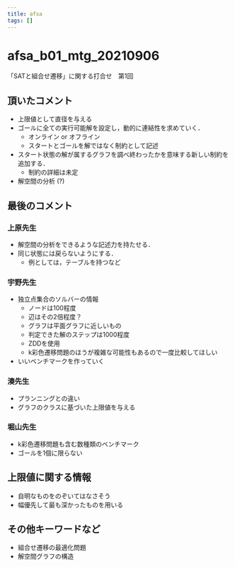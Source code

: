 ```yaml
---
title: afsa
tags: []
---
```


# afsa_b01_mtg_20210906
「SATと組合せ遷移」に関する打合せ　第1回

## 頂いたコメント
* 上限値として直径を与える
* ゴールに全ての実行可能解を設定し，動的に連結性を求めていく．
    * オンライン or オフライン
    * スタートとゴールを解ではなく制約として記述
* スタート状態の解が属するグラフを調べ終わったかを意味する新しい制約を追加する．
    * 制約の詳細は未定
* 解空間の分析 (?)

## 最後のコメント
### 上原先生
* 解空間の分析をできるような記述力を持たせる．
* 同じ状態には戻らないようにする．
    * 例としては，テーブルを持つなど

### 宇野先生
* 独立点集合のソルバーの情報
    * ノードは100程度
    * 辺はその2倍程度？
    * グラフは平面グラフに近しいもの
    * 判定できた解のステップは1000程度
    * ZDDを使用
    * k彩色遷移問題のほうが複雑な可能性もあるので一度比較してほしい
* いいベンチマークを作っていく

### 湊先生
* プランニングとの違い
* グラフのクラスに基づいた上限値を与える

### 堀山先生
* k彩色遷移問題も含む数種類のベンチマーク
* ゴールを1個に限らない

## 上限値に関する情報
* 自明なものをのぞいてはなさそう
* 幅優先して最も深かったものを用いる

## その他キーワードなど
* 組合せ遷移の最適化問題
* 解空間グラフの構造
